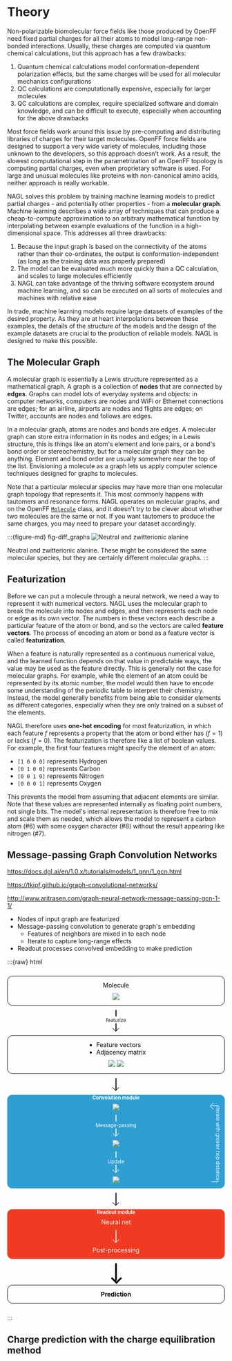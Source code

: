 # Theory

Non-polarizable biomolecular force fields like those produced by OpenFF need fixed partial charges for all their atoms to model long-range non-bonded interactions. Usually, these charges are computed via quantum chemical calculations, but this approach has a few drawbacks:

1. Quantum chemical calculations model conformation-dependent polarization effects, but the same charges will be used for all molecular mechanics configurations
2. QC calculations are computationally expensive, especially for larger molecules
3. QC calculations are complex, require specialized software and domain knowledge, and can be difficult to execute, especially when accounting for the above drawbacks

Most force fields work around this issue by pre-computing and distributing libraries of charges for their target molecules. OpenFF force fields are designed to support a very wide variety of molecules, including those unknown to the developers, so this approach doesn't work. As a result, the slowest computational step in the parametrization of an OpenFF topology is computing partial charges, even when proprietary software is used. For large and unusual molecules like proteins with non-canonical amino acids, neither approach is really workable.

NAGL solves this problem by training machine learning models to predict partial charges - and potentially other properties - from a **molecular graph**. Machine learning describes a wide array of techniques that can produce  a cheap-to-compute approximation to an arbitrary mathematical function by interpolating between example evaluations of the function in a high-dimensional space. This addresses all three drawbacks:

1. Because the input graph is based on the connectivity of the atoms rather than their co-ordinates, the output is conformation-independent (as long as the training data was properly prepared)
2. The model can be evaluated much more quickly than a QC calculation, and scales to large molecules efficiently
3. NAGL can take advantage of the thriving software ecosystem around machine learning, and so can be executed on all sorts of molecules and machines with relative ease

In trade, machine learning models require large datasets of examples of the desired property. As they are at heart interpolations between these examples, the details of the structure of the models and the design of the example datasets are crucial to the production of reliable models. NAGL is designed to make this possible.

## The Molecular Graph

A molecular graph is essentially a Lewis structure represented as a mathematical graph. A  graph is a collection of **nodes** that are connected by **edges**. Graphs can model lots of everyday systems and objects: in computer networks, computers are nodes and WiFi or Ethernet connections are edges; for an airline, airports are nodes and flights are edges; on Twitter, accounts are nodes and follows are edges. 

In a molecular graph, atoms are nodes and bonds are edges. A molecular graph can store extra information in its nodes and edges; in a Lewis structure, this is things like an atom's element and lone pairs, or a bond's bond order or stereochemistry, but for a molecular graph they can be anything. Element and bond order are usually somewhere near the top of the list. Envisioning a molecule as a graph lets us apply computer science techniques designed for graphs to molecules.

Note that a particular molecular species may have more than one molecular graph topology that represents it. This most commonly happens with tautomers and resonance forms. NAGL operates on molecular graphs, and on the OpenFF [`Molecule`] class, and it doesn't try to be clever about whether two molecules are the same or not. If you want tautomers to produce the same charges, you may need to prepare your dataset accordingly.

:::{figure-md} fig-diff_graphs
![Neutral and zwitterionic alanine](_static/images/theory/alanine_zwitterion.svg)

Neutral and zwitterionic alanine. These might be considered the same molecular species, but they are certainly different molecular graphs.
:::

[`Molecule`]: openff.toolkit.topology.Molecule

## Featurization

Before we can put a molecule through a neural network, we need a way to represent it with numerical vectors. NAGL uses the molecular graph to break the molecule into nodes and edges, and then represents each node or edge as its own vector. The numbers in these vectors each describe a particular feature of the atom or bond, and so the vectors are called **feature vectors**. The process of encoding an atom or bond as a feature vector is called **featurization**.

When a feature is naturally represented as a continuous numerical value, and the learned function depends on that value in predictable ways, the value may be used as the feature directly. This is generally not the case for molecular graphs. For example, while the element of an atom could be represented by its atomic number, the model would then have to encode some understanding of the periodic table to interpret their chemistry. Instead, the model generally benefits from being able to consider elements as different categories, especially when they are only trained on a subset of the elements. 

NAGL therefore uses **one-hot encoding** for most featurization, in which each feature $f$ represents a property that the atom or bond either has ($f=1$) or lacks ($f=0$). The featurization is therefore like a list of boolean values. For example, the first four features might specify the element of an atom:

- `[1 0 0 0]` represents Hydrogen
- `[0 1 0 0]` represents Carbon
- `[0 0 1 0]` represents Nitrogen
- `[0 0 0 1]` represents Oxygen

This prevents the model from assuming that adjacent elements are similar. Note that these values are represented internally as floating point numbers, not single bits. The model's internal representation is therefore free to mix and scale them as needed, which allows the model to represent a carbon atom (#6) with some oxygen character (#8) without the result appearing like nitrogen (#7).

## Message-passing Graph Convolution Networks

https://docs.dgl.ai/en/1.0.x/tutorials/models/1_gnn/1_gcn.html

https://tkipf.github.io/graph-convolutional-networks/

http://www.aritrasen.com/graph-neural-network-message-passing-gcn-1-1/

- Nodes of input graph are featurized
- Message-passing convolution to generate graph's embedding
    + Features of neighbors are mixed in to each node
    + Iterate to capture long-range effects
- Readout processes convolved embedding to make prediction

:::{raw} html

<style>
:root {
    --arrow-thickness: 1.5px;
    --arrow-head-size: 7px;
    --flowchart-spacing: 10px;
    --label-size: 0.8em;
    --bg-color: white;
    --fg-color: black;
}
.arrow.thick {
    --arrow-thickness: 4px;
    --arrow-head-size: 10px;
}
.arrow::after {
    width: calc(1.4142 * var(--arrow-head-size));
    height: calc(1.4142 * var(--arrow-head-size));
    content: "";
    padding: 0;
    margin: calc(0.2071 * var(--arrow-head-size));
    border: solid var(--fg-color);
    border-width: 0 var(--arrow-thickness) var(--arrow-thickness) 0;
    display: inline-block;
    transform: rotate(-45deg);
    position: absolute;
    right: 0;
    top: var(--arrow-thickness);
    z-index: -1;
}
.arrow::before {
    content: "";
    border-bottom: var(--fg-color) solid var(--arrow-thickness);
    height: 0;
    width: calc(100% - var(--arrow-thickness));
    display: inline-block;
    position: absolute;
    left: 0;
    top: calc(50% - var(--arrow-thickness)/2);
    z-index: -1;
}
.arrow {
    display: inline-block;
    line-height: 1.2;
    padding: 0 var(--arrow-head-size);
    flex: 1 1 0px;
    font-size: var(--label-size);
    position: relative;
    height: calc(
        var(--arrow-thickness) 
        + 2 * var(--arrow-head-size)
    );
    text-decoration: underline var(--bg-color) 1rem;
    text-decoration-skip-ink: none;
    text-underline-position: under;
    text-underline-offset: -1rem;
}

.arrow.fullwidth {
    flex-basis: 100%;
    height: calc(
        var(--arrow-thickness) 
        + 4 * var(--arrow-head-size)
    );
    margin: 0 var(--flowchart-spacing);
    line-height: 1.8;
}
.arrow.fullwidth::after {
    transform: rotate(45deg);
    background-image: linear-gradient(
        45deg,
        transparent calc(50% - var(--arrow-thickness)/2), 
        var(--fg-color) calc(50% - var(--arrow-thickness)/2), 
        var(--fg-color) calc(50% + var(--arrow-thickness)/2), 
        transparent calc(50% + var(--arrow-thickness)/2)
    );
    margin: calc(0.2071 * var(--arrow-head-size));
    left: var(--arrow-thickness);
    top: calc(2 * var(--arrow-head-size));
}
.arrow.fullwidth::before {
    border-right: var(--fg-color) solid var(--arrow-thickness);
    width: calc(100% - 2 * var(--arrow-head-size) - 2 * var(--flowchart-spacing));
    height: calc(2 * var(--arrow-head-size));
    top:0;
    left: var(--arrow-head-size);
}

.arrow.fullwidth.loopback {
    height: calc(
        var(--arrow-thickness) 
        + 2 * var(--arrow-head-size)
    );
}
.arrow.fullwidth.loopback::after {
    transform: rotate(-135deg);
    position:absolute;
    left: var(--arrow-thickness);
    top: 0;
    z-index: -1;
}

.flowchart {
    display: flex;
    align-items: center;
    text-align: center;
    gap: var(--flowchart-spacing);
    padding: var(--flowchart-spacing) 0;
    flex-wrap: wrap;
    max-width: 100%;
    container-type: inline-size;
    container-name: flowchart;
}
.flowchart em {
    font-style: normal;
    font-weight: bold;
}
.flowchart.topdown {
    flex-direction: column;
}

.flowchart > *:not(.arrow) {
    flex-grow: 1;
    border-radius: 12px;
    padding: 12px;
    align-self: stretch;
    border: solid 1px var(--fg-color);
    z-index: -1;
    color: var(--fg-color);
}

.flowchart .module {
    display: flex;
    align-items: center;
    align-content: center;
    position: relative;
    gap: var(--flowchart-spacing);
    border: none;
    flex-wrap: wrap;
    background: var(--bg-color);
}
.flowchart .module[label] {
    padding-top: calc(var(--label-size) + var(--flowchart-spacing));
}
.flowchart .module::before {
    content: attr(label);
    font-size: var(--label-size);
    position: absolute;
    top: 0;
    left: 0;
    width: 100%;
    font-weight: bold;
}

.flowchart .module.blue {
    --fg-color: white;
    --bg-color: #2f9ed2;
}
.flowchart .module.orange {
    --fg-color: white;
    --bg-color: #f03a21;
}

.flowchart > div:not(.arrow):not(.module) > *:first-child {  
    margin: 0 auto var(--flowchart-spacing) auto;
    text-align: left;
    max-width: fit-content;
}

@container flowchart (max-width: 550px) {
    .flowchart > * {
        flex-basis: 100%;
    }
    .arrow, .arrow.fullwidth {
        height: unset;
        width: unset;
        margin: 0 auto;
        line-height: 1.8;
        padding: calc(2 * var(--arrow-head-size)) 0
    }
    .arrow::after, .arrow.fullwidth::after {
        transform: rotate(45deg);
        background: none;
        top: calc(100% - 2*var(--arrow-head-size) + var(--arrow-thickness));
        left: calc(50% - var(--arrow-head-size));
    }
    .arrow::before, .arrow.fullwidth::before {
        border: none;
        width: var(--arrow-thickness);
        background-color: var(--fg-color);
        height: 100%;
        top: 0;
        left: calc(50% - var(--arrow-thickness)/2);
    }
    
    .arrow.fullwidth.loopback {
        position: absolute;
        right: var(--flowchart-spacing);
        top: calc(var(--flowchart-spacing) + var(--label-size));
        height: calc(100% - 2*var(--flowchart-spacing) - var(--label-size) - 2*var(--arrow-head-size));
        margin: 0;
        padding: var(--arrow-head-size) 0;
        max-width: 10%;
        line-height: 1.2;
        text-decoration-thickness: 1.2rem;
        writing-mode: vertical-rl;
        text-orientation: mixed;
    }
    
    .arrow.fullwidth.loopback::before {
        background: none;
        border: var(--fg-color) solid var(--arrow-thickness);
        border-left: none;
        height: calc(100% - 2*var(--arrow-head-size));
        width: calc(2*var(--arrow-head-size));
        left: -50%;
        top: var(--arrow-head-size);
    }
    
    .arrow.fullwidth.loopback::after {
        right: calc(100% - var(--arrow-head-size)/2);
        top: calc(var(--arrow-thickness)/2);
        transform: rotate(135deg)
    }
    
    .flowchart .module {
        flex-wrap: nowrap;
        flex-direction: column;
        position: relative;
    }

}

</style>
<div class="flowchart">
    <div>
        <div>Molecule</div>
        <img class="block" src="_static/images/theory/alanine.svg">
    </div>
    <div class="arrow">featurize</div>
    <div>
        <ul>
            <li>Feature vectors </li>
            <li>Adjacency matrix</li>
        </ul>
        <img src="_static/images/theory/alanine-atom-features.svg">
        <img src="_static/images/theory/alanine-graph.svg">
    </div>
    <div class="arrow fullwidth"></div>
    <div class="module blue" label="Convolution module">
        <div><img src="_static/images/theory/alanine-message_passing_input.svg"></div>
        <div class="arrow">Message-passing</div>
        <div><img src="_static/images/theory/alanine-message_passing_output.svg"></div>
        <div class="arrow">Update</div>
        <div><img src="_static/images/theory/alanine-update_output.svg"></div>
        <div class="arrow fullwidth loopback">Iterate with greater hop distance</div>
    </div>
    <div class="arrow fullwidth"></div>
    <div class="module orange" label="Readout module">
        <div>Neural net</div>
        <div class="arrow"></div>
        <div>Post-processing</div>
    </div>
    <div class="arrow thick"></div>
    <div><em>Prediction</em></div>
</div>

:::

## Charge prediction with the charge equilibration method